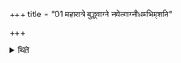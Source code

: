 +++
title = "01 महारात्रे बुद्ध्वाग्ने नयेत्याग्नीध्रमभिमृशति"

+++

<details><summary>थिते</summary>

महारात्रे बुद्ध्वाग्ने नयेत्याग्नीध्रमभिमृशति १
</details>
